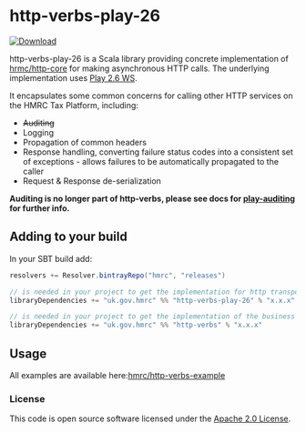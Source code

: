 
# http-verbs-play-26

 [ ![Download](https://api.bintray.com/packages/hmrc/releases/http-verbs-play-26/images/download.svg) ](https://bintray.com/hmrc/releases/http-verbs-play-26/_latestVersion)

http-verbs-play-26 is a Scala library providing concrete implementation of [hrmc/http-core](https://github.com/hmrc/http-core) for making asynchronous HTTP calls. The underlying implementation uses [Play 2.6 WS](https://www.playframework.com/documentation/2.6.x/ScalaWS).

It encapsulates some common concerns for calling other HTTP services on the HMRC Tax Platform, including:

* ~~Auditing~~
* Logging
* Propagation of common headers
* Response handling, converting failure status codes into a consistent set of exceptions - allows failures to be automatically propagated to the caller
* Request & Response de-serialization

**Auditing is no longer part of http-verbs, please see docs for [play-auditing](http://github.com/hmrc/play-auditing) for further info.**

## Adding to your build

In your SBT build add:

```scala
resolvers += Resolver.bintrayRepo("hmrc", "releases")

// is needed in your project to get the implementation for http transport
libraryDependencies += "uk.gov.hmrc" %% "http-verbs-play-26" % "x.x.x"

// is needed in your project to get the implementation of the business logic 
libraryDependencies += "uk.gov.hmrc" %% "http-verbs" % "x.x.x" 
```

## Usage

All examples are available here:[hmrc/http-verbs-example](https://github.com/hmrc/http-verbs-example)  


### License

This code is open source software licensed under the [Apache 2.0 License]("http://www.apache.org/licenses/LICENSE-2.0.html").
